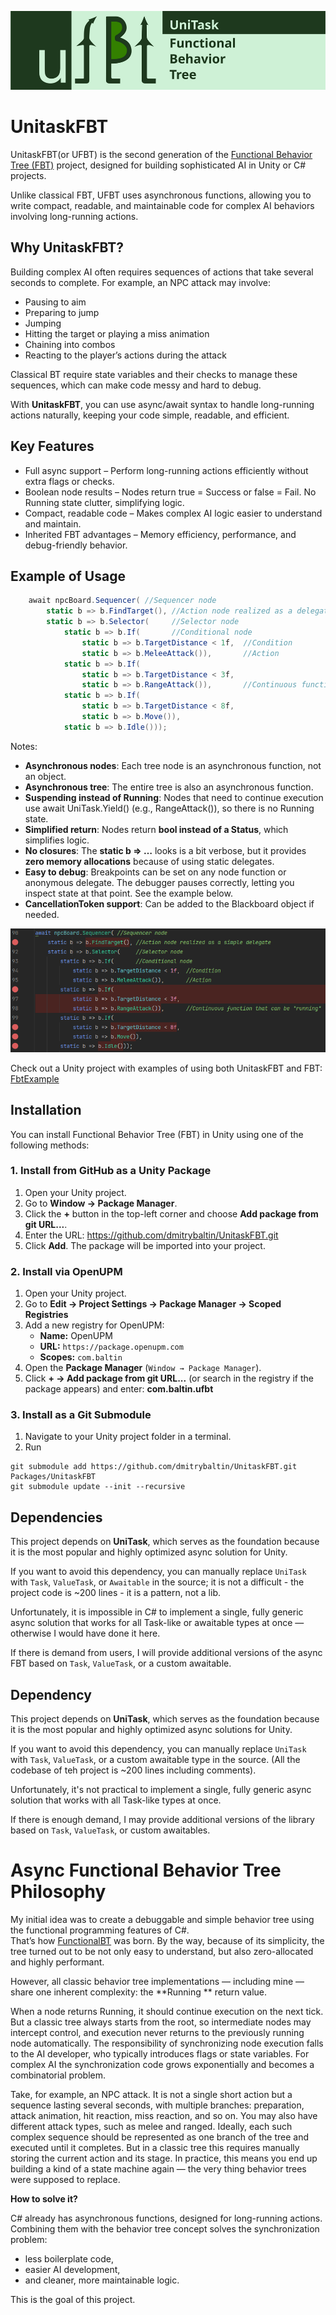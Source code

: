 ![FBT_Logo](.docs/ufbt_icon.png)

# UnitaskFBT

UnitaskFBT(or UFBT) is the second generation of the [Functional Behavior Tree (FBT)](https://github.com/dmitrybaltin/FunctionalBT) project, designed for building sophisticated AI in Unity or C# projects.

Unlike classical FBT, UFBT uses asynchronous functions, allowing you to write compact, readable, and maintainable code for complex AI behaviors involving long-running actions.

## Why UnitaskFBT?

Building complex AI often requires sequences of actions that take several seconds to complete. For example, an NPC attack may involve:
- Pausing to aim
- Preparing to jump
- Jumping
- Hitting the target or playing a miss animation
- Chaining into combos
- Reacting to the player’s actions during the attack

Classical BT require state variables and their checks to manage these sequences, which can make code messy and hard to debug.  

With **UnitaskFBT**, you can use async/await syntax to handle long-running actions naturally, keeping your code simple, readable, and efficient.

## Key Features

- Full async support – Perform long-running actions efficiently without extra flags or checks.
- Boolean node results – Nodes return true = Success or false = Fail. No Running state clutter, simplifying logic.
- Compact, readable code – Makes complex AI logic easier to understand and maintain.
- Inherited FBT advantages – Memory efficiency, performance, and debug-friendly behavior.

## Example of Usage

```csharp
    await npcBoard.Sequencer( //Sequencer node
        static b => b.FindTarget(), //Action node realized as a delegate Func<NpcBoard, UniTask<bool>> 
        static b => b.Selector(     //Selector node
            static b => b.If(       //Conditional node 
                static b => b.TargetDistance < 1f,  //Condition
                static b => b.MeleeAttack()),       //Action
            static b => b.If(
                static b => b.TargetDistance < 3f,
                static b => b.RangeAttack()),       //Continuous function that can be "running"
            static b => b.If(
                static b => b.TargetDistance < 8f,
                static b => b.Move()),
            static b => b.Idle()));
```

Notes:  
- **Asynchronous nodes**: Each tree node is an asynchronous function, not an object.
- **Asynchronous tree**: The entire tree is also an asynchronous function.
- **Suspending instead of Running**: Nodes that need to continue execution use await UniTask.Yield() (e.g., RangeAttack()), so there is no Running state.
- **Simplified return**: Nodes return **bool instead of a Status**, which simplifies logic.
- **No closures**: The **static b => …** looks is a bit verbose, but it provides **zero memory allocations** because of using static delegates.
- **Easy to debug**: Breakpoints can be set on any node function or anonymous delegate. The debugger pauses correctly, letting you inspect state at that point. See the example below.
- **CancellationToken support**: Can be added to the Blackboard object if needed.

![FBT_Logo](.docs/ufbt_example.png)

Check out a Unity project with examples of using both UnitaskFBT and FBT: [FbtExample](https://github.com/dmitrybaltin/FbtExample)  

## Installation

You can install Functional Behavior Tree (FBT) in Unity using one of the following methods:

### 1. Install from GitHub as a Unity Package
1. Open your Unity project.
1. Go to **Window → Package Manager**.
1. Click the **+** button in the top-left corner and choose **Add package from git URL...**.
1. Enter the URL: https://github.com/dmitrybaltin/UnitaskFBT.git
1. Click **Add**. The package will be imported into your project.

### 2. Install via OpenUPM

1. Open your Unity project.
2. Go to **Edit → Project Settings → Package Manager → Scoped Registries**
3. Add a new registry for OpenUPM:
   - **Name:** OpenUPM
   - **URL:** `https://package.openupm.com`
   - **Scopes:** `com.baltin`
4. Open the **Package Manager** (`Window → Package Manager`).
5. Click **+ → Add package from git URL...** (or search in the registry if the package appears) and enter: **com.baltin.ufbt**

### 3. Install as a Git Submodule

1. Navigate to your Unity project folder in a terminal.
1. Run
```
git submodule add https://github.com/dmitrybaltin/UnitaskFBT.git Packages/UnitaskFBT
git submodule update --init --recursive
```

## Dependencies

This project depends on **UniTask**, which serves as the foundation because it is the most popular and highly optimized async solution for Unity.

If you want to avoid this dependency, you can manually replace `UniTask` with `Task`, `ValueTask`, or `Awaitable` in the source; it is not a difficult - the project code is ~200 lines - it is a pattern, not a lib.

Unfortunately, it is impossible in C# to implement a single, fully generic async solution that works for all Task-like or awaitable types at once — otherwise I would have done it here.

If there is demand from users, I will provide additional versions of the async FBT based on `Task`, `ValueTask`, or a custom awaitable.

## Dependency

This project depends on **UniTask**, which serves as the foundation because it is the most popular and highly optimized async solutions for Unity.

If you want to avoid this dependency, you can manually replace `UniTask` with `Task`, `ValueTask`, or a custom awaitable type in the source. (All the codebase of teh project is ~200 lines including comments).

Unfortunately, it's not practical to implement a single, fully generic async solution that works with all Task-like types at once. 

If there is enough demand, I may provide additional versions of the library based on `Task`, `ValueTask`, or custom awaitables.


# Async Functional Behavior Tree Philosophy

My initial idea was to create a debuggable and simple behavior tree using the functional programming features of C#.  
That’s how [FunctionalBT](https://github.com/dmitrybaltin/FunctionalBT) was born. By the way, because of its simplicity, the tree turned out to be not only easy to understand, but also zero-allocated and highly performant.  

However, all classic behavior tree implementations — including mine — share one inherent complexity: the **Running ** return value.

When a node returns Running, it should continue execution on the next tick. But a classic tree always starts from the root, so intermediate nodes may intercept control, and execution never returns to the previously running node automatically. The responsibility of synchronizing node execution falls to the AI developer, who typically introduces flags or state variables. For complex AI the synchronization code grows exponentially and becomes a combinatorial problem.

Take, for example, an NPC attack. It is not a single short action but a sequence lasting several seconds, with multiple branches: preparation, attack animation, hit reaction, miss reaction, and so on.
You may also have different attack types, such as melee and ranged. Ideally, each such complex sequence should be represented as one branch of the tree and executed until it completes.
But in a classic tree this requires manually storing the current action and its stage. In practice, this means you end up building a kind of a state machine again — the very thing behavior trees were supposed to replace.

**How to solve it?**

C# already has asynchronous functions, designed for long-running actions. Combining them with the behavior tree concept solves the synchronization problem:
- less boilerplate code,
- easier AI development,
- and cleaner, more maintainable logic.

This is the goal of this project. 
